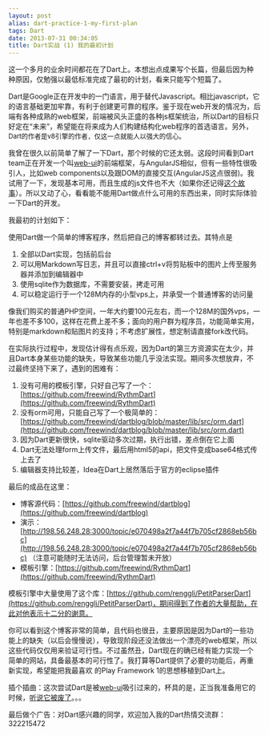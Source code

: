 ```yaml
---
layout: post
alias: dart-practice-1-my-first-plan
tags: Dart
date: 2013-07-31 00:34:05
title: Dart实战 (1) 我的最初计划
---
```


这一个多月的业余时间都花在了Dart上。本想出点成果写个长篇，但最后因为种种原因，仅勉强以最低标准完成了最初的计划，看来只能写个短篇了。

Dart是Google正在开发中的一门语言，用于替代Javascript。相比javascript，它的语言基础更加牢靠，有利于创建更可靠的程序。鉴于现在web开发的情况为，后端有各种成熟的web框架，前端被风头正盛的各种js框架统治，所以Dart的目标只好定在“未来”，希望能在将来成为人们构建结构化web程序的首选语言。另外，<span style="font-size: 13px;">Dart的作者是v8引擎的作者，仅这一点就能人以强大的信心。</span>

我曾在很久以前简单了解了一下Dart，那个时候的它还太弱。这段时间看到Dart team正在开发一个叫[web-ui](http://www.dartlang.org/articles/web-ui/)的前端框架，与AngularJS相似，但有一些特性很吸引人，比如web components以及跟DOM的直接交互(AngularJS这点很弱)。我试用了一下，发现基本可用，而且生成的js文件也不大（如果你还记得[这个故事](https://news.ycombinator.com/item?id=3097105)）。所以又动了心，看看能不能用Dart做点什么可用的东西出来，同时实际体验一下Dart的开发。

我最初的计划如下：

使用Dart做一个简单的博客程序，然后把自己的博客都转过去。其特点是

1.  全部以Dart实现，包括前后台
2.  可以用Markdown写日志，并且可以直接ctrl+v将剪贴板中的图片上传至服务器并添加到编辑器中
3.  使用sqlite作为数据库，不需要安装，拷走可用
4.  可以稳定运行于一个128M内存的小型vps上，并承受一个普通博客的访问量

像我们购买的普通PHP空间，一年大约要100元左右，而一个128M的国外vps，一年也差不多100，这样在花费上差不多；面向的用户群为程序员，功能简单实用，特别是markdown和贴图片的支持；不考虑扩展性，想定制请直接fork改代码。

在实际执行过程中，发现估计得有点乐观，因为Dart的第三方资源实在太少，并且Dart本身某些功能的缺失，导致某些功能几乎没法实现。期间多次想放弃，不过最终坚持下来了，遇到的困难有：

1.  没有可用的模板引擎，只好自己写了一个：[https://github.com/freewind/RythmDart](https://github.com/freewind/RythmDart)
2.  没有orm可用，只能自己写了一个极简单的：[https://github.com/freewind/dartblog/blob/master/lib/src/orm.dart](https://github.com/freewind/dartblog/blob/master/lib/src/orm.dart)
3.  因为Dart更新很快，sqlite驱动多次过期，执行出错，差点倒在它上面
4.  Dart无法处理form上传文件，最后用html5的api，把文件变成base64格式传上去了
5.  编辑器支持比较差，Idea在Dart上居然落后于官方的eclipse插件

最后的成品在这里：

*   博客源代码：[https://github.com/freewind/dartblog](https://github.com/freewind/dartblog)
*   演示：[http://198.56.248.28:3000/topic/e070498a2f7a44f7b705cf2868eb56bc](http://198.56.248.28:3000/topic/e070498a2f7a44f7b705cf2868eb56bc) （注意可能随时无法访问，后台管理暂未开放）
*   模板引擎：[https://github.com/freewind/RythmDart](https://github.com/freewind/RythmDart)

模板引擎中大量使用了这个库：[https://github.com/renggli/PetitParserDart](https://github.com/renggli/PetitParserDart)，期间得到了作者的大量帮助，在此对他表示十二分的谢意。

你可以看到这个博客非常的简单，且代码也很丑，主要原因是因为Dart的一些功能上的缺失（以后会慢慢说），导致现阶段还没法做出一个漂亮的web框架，所以这些代码仅仅用来验证可行性。不过虽然丑，Dart现在的确已经有能力实现一个简单的网站，具备最基本的可行性了。我打算等Dart提供了必要的功能后，再重新实现，希望能把我最喜欢 的Play Framework 1的思想移植到Dart上。

插个插曲：这次尝试Dart是被[web-ui](http://www.dartlang.org/articles/web-ui/)吸引过来的，杯具的是，正当我准备用它的时候，[听说它被废了](http://www.infoq.com/cn/news/2013/07/dart-polymer-web-ui)。。。

最后做个广告：对Dart感兴趣的同学，欢迎加入我的Dart热情交流群：322215472
